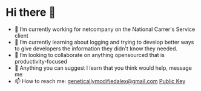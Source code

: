 # Hi there 👋
- 🔭 I’m currently working for netcompany on the National Carrer's Service client
- 🌱 I’m currently learning about logging and trying to develop better ways to give developers the information they didn't know they needed.
- 👯 I’m looking to collaborate on anything opensourced that is productivity-focused
- 🤔 Anything you can suggest I learn that you think would help, message me
- 📫 How to reach me: geneticallymodifiedalex@gmail.com [Public Key](https://drive.google.com/file/d/1h4dwdHLwrGMWgmU5NKPxK4po5x-qJRJW/view?usp=sharing)
<!--
**GeneticallyModifiedAlex/GeneticallyModifiedAlex** is a ✨ _special_ ✨ repository because its `README.md` (this file) appears on your GitHub profile.

Here are some ideas to get you started:

- 🔭 I’m currently working on ...
- 🌱 I’m currently learning ...
- 👯 I’m looking to collaborate on ...
- 🤔 I’m looking for help with ...
- 💬 Ask me about ...
- 📫 How to reach me: ...
- 😄 Pronouns: ...
- ⚡ Fun fact: ...
-->
